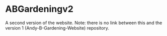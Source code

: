 # ABGardeningv2

A second version of the website. Note: there is no link between this and the version 1 (Andy-B-Gardening-Website) repository.
